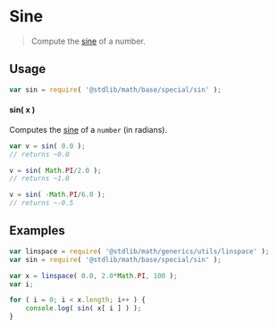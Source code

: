 Sine
===

> Compute the [sine][sine] of a number.


<section class="usage">

## Usage

``` javascript
var sin = require( '@stdlib/math/base/special/sin' );
```

#### sin( x )

Computes the [sine][sine] of a `number` (in radians).

``` javascript
var v = sin( 0.0 );
// returns ~0.0

v = sin( Math.PI/2.0 );
// returns ~1.0

v = sin( -Math.PI/6.0 );
// returns ~-0.5
```

</section>

<!-- /.usage -->


<section class="examples">

## Examples

``` javascript
var linspace = require( '@stdlib/math/generics/utils/linspace' );
var sin = require( '@stdlib/math/base/special/sin' );

var x = linspace( 0.0, 2.0*Math.PI, 100 );
var i;

for ( i = 0; i < x.length; i++ ) {
    console.log( sin( x[ i ] ) );
}
```

</section>

<!-- /.examples -->


<section class="links">

[sine]: https://en.wikipedia.org/wiki/Sine

</section>

<!-- /.links -->
